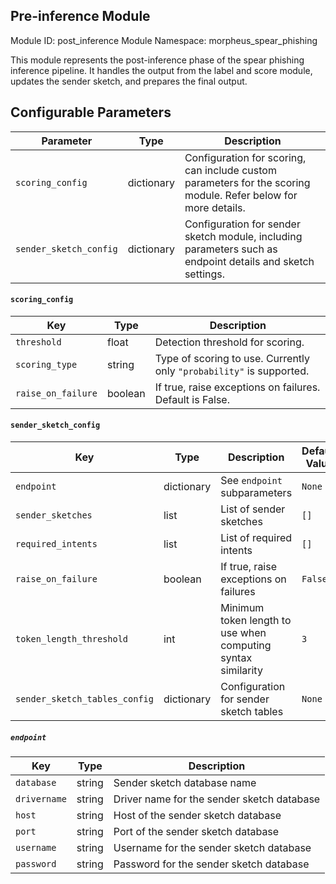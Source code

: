 <!--
SPDX-FileCopyrightText: Copyright (c) 2022-2024, NVIDIA CORPORATION & AFFILIATES. All rights reserved.
SPDX-License-Identifier: Apache-2.0

Licensed under the Apache License, Version 2.0 (the "License");
you may not use this file except in compliance with the License.
You may obtain a copy of the License at

http://www.apache.org/licenses/LICENSE-2.0

Unless required by applicable law or agreed to in writing, software
distributed under the License is distributed on an "AS IS" BASIS,
WITHOUT WARRANTIES OR CONDITIONS OF ANY KIND, either express or implied.
See the License for the specific language governing permissions and
limitations under the License.
-->

## Pre-inference Module

Module ID: post_inference
Module Namespace: morpheus_spear_phishing

This module represents the post-inference phase of the spear phishing inference pipeline. It handles the output from the
label and score module, updates the sender sketch, and prepares the final output.

## Configurable Parameters

| Parameter              | Type | Description                                                                                                  |
|------------------------|------|--------------------------------------------------------------------------------------------------------------|
| `scoring_config`       | dictionary | Configuration for scoring, can include custom parameters for the scoring module. Refer below for more details. |
| `sender_sketch_config` | dictionary | Configuration for sender sketch module, including parameters such as endpoint details and sketch settings.   |

#### `scoring_config`

| Key                | Type  | Description                                                        |
|--------------------|-------|--------------------------------------------------------------------|
| `threshold`        | float | Detection threshold for scoring.                                   |
| `scoring_type`     | string   | Type of scoring to use. Currently only `"probability"` is supported. |
| `raise_on_failure` | boolean  | If true, raise exceptions on failures. Default is False.           |

#### `sender_sketch_config`

| Key                           | Type | Description                                                  | Default Value |
|-------------------------------|------|--------------------------------------------------------------|---------------|
| `endpoint`                    | dictionary | See `endpoint` subparameters                                 | `None`        |
| `sender_sketches`             | list | List of sender sketches                                      | `[]`          |
| `required_intents`            | list | List of required intents                                     | `[]`          |
| `raise_on_failure`            | boolean | If true, raise exceptions on failures                        | `False`       |
| `token_length_threshold`      | int  | Minimum token length to use when computing syntax similarity | `3`           |
| `sender_sketch_tables_config` | dictionary | Configuration for sender sketch tables                       | `None`        |

##### `endpoint`

| Key          | Type | Description                                |
|--------------|------|--------------------------------------------|
| `database`   | string  | Sender sketch database name                |
| `drivername` | string  | Driver name for the sender sketch database |
| `host`       | string  | Host of the sender sketch database         |
| `port`       | string  | Port of the sender sketch database         |
| `username`   | string  | Username for the sender sketch database    |
| `password`   | string  | Password for the sender sketch database    |
